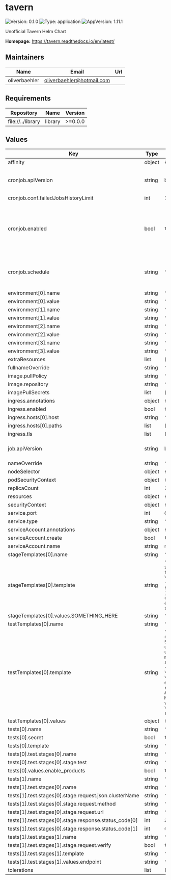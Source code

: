 # tavern

![Version: 0.1.0](https://img.shields.io/badge/Version-0.1.0-informational?style=flat-square) ![Type: application](https://img.shields.io/badge/Type-application-informational?style=flat-square) ![AppVersion: 1.11.1](https://img.shields.io/badge/AppVersion-1.11.1-informational?style=flat-square)

Unofficial Tavern Helm Chart

**Homepage:** <https://tavern.readthedocs.io/en/latest/>

## Maintainers

| Name | Email | Url |
| ---- | ------ | --- |
| oliverbaehler | oliverbaehler@hotmail.com |  |

## Requirements

| Repository | Name | Version |
|------------|------|---------|
| file://../library | library | >=0.0.0 |

## Values

| Key | Type | Default | Description |
|-----|------|---------|-------------|
| affinity | object | `{}` |  |
| cronjob.apiVersion | string | batch/v1beta1 | Declare API version for kind CronJob |
| cronjob.conf.failedJobsHistoryLimit | int | `10` |  |
| cronjob.enabled | bool | `true` | Deploy tavern as kind CronJob instead of kind Job (Reoccuring execution) |
| cronjob.schedule | string | `"0 * * * *"` | Define the schedule for the cronjob to run |
| environment[0].name | string | `"HOME"` |  |
| environment[0].value | string | `"/home/directory"` |  |
| environment[1].name | string | `"IMPORTANT_CONFIGURATION"` |  |
| environment[1].value | string | `"important value"` |  |
| environment[2].name | string | `"PRESET_CONFIGURATION"` |  |
| environment[2].value | string | `"generated"` |  |
| environment[3].name | string | `"PRESET_HOSTNAME"` |  |
| environment[3].value | string | `"generated"` |  |
| extraResources | list | `[]` |  |
| fullnameOverride | string | `""` |  |
| image.pullPolicy | string | `"IfNotPresent"` |  |
| image.repository | string | `"nginx"` |  |
| imagePullSecrets | list | `[]` |  |
| ingress.annotations | object | `{}` |  |
| ingress.enabled | bool | `false` |  |
| ingress.hosts[0].host | string | `"chart-example.local"` |  |
| ingress.hosts[0].paths | list | `[]` |  |
| ingress.tls | list | `[]` |  |
| job.apiVersion | string | batch/v1 | Declare API version for kind Job |
| nameOverride | string | `""` |  |
| nodeSelector | object | `{}` |  |
| podSecurityContext | object | `{}` |  |
| replicaCount | int | `1` |  |
| resources | object | `{}` |  |
| securityContext | object | `{}` |  |
| service.port | int | `80` |  |
| service.type | string | `"ClusterIP"` |  |
| serviceAccount.annotations | object | `{}` |  |
| serviceAccount.create | bool | `true` |  |
| serviceAccount.name | string | `nil` |  |
| stageTemplates[0].name | string | `"http_basic"` |  |
| stageTemplates[0].template | string | `"request:\n  url: \"{host}/users/{{ $.tavern.endpoint }}\"\n  verify: false\n  method: GET\n  auth:\n    - \"{tavern.env_vars.KIBANA_USER}\"\n    - \"{tavern.env_vars.KIBANA_PASSWORD}\"\n  json:\n    test: true\n  headers:\n    content-type: application/json\nresponse:\n  status_code:\n    - 200\n    - 404\n"` |  |
| stageTemplates[0].values.SOMETHING_HERE | string | `"a"` |  |
| testTemplates[0].name | string | `"http_stage"` |  |
| testTemplates[0].template | string | `"\nincludes:\n  - !include common.yaml\n\nstages:\n\n  ## Straight Test\n  - name: \"Try to get user\"\n    stage:\n      request:\n        url: \"{host}/users/joebloggs\"\n        method: GET\n      response:\n        status_code:\n          - 200\n          - 404\n\n  ## Use Template\n  - name: \"test_name\"\n    template: \"http_basic\"\n    values:\n      endpoint: \"Products\"\n    stage:\n      request:\n        verify: true\n\n  ## Use Template\n  - name: \"WHERE ME\"\n    template: \"http_basic\"\n    values:\n      endpoint: \"Products\"\n    stage:\n      request:\n        verify: true\n"` |  |
| testTemplates[0].values | object | `{}` |  |
| tests[0].name | string | `"Template Suite"` |  |
| tests[0].secret | bool | `true` |  |
| tests[0].template | string | `"http_stage"` |  |
| tests[0].test.stages[0].name | string | `"test_name"` |  |
| tests[0].test.stages[0].stage.test | string | `"me"` |  |
| tests[0].values.enable_products | bool | `true` |  |
| tests[1].name | string | `"Sample Suite"` |  |
| tests[1].test.stages[0].name | string | `"Try to get user"` |  |
| tests[1].test.stages[0].stage.request.json.clusterName | string | `"test"` |  |
| tests[1].test.stages[0].stage.request.method | string | `"GET"` |  |
| tests[1].test.stages[0].stage.request.url | string | `"{host}/users/joebloggs"` |  |
| tests[1].test.stages[0].stage.response.status_code[0] | int | `200` |  |
| tests[1].test.stages[0].stage.response.status_code[1] | int | `404` |  |
| tests[1].test.stages[1].name | string | `"Some Stage"` |  |
| tests[1].test.stages[1].stage.request.verify | bool | `true` |  |
| tests[1].test.stages[1].template | string | `"http_basic"` |  |
| tests[1].test.stages[1].values.endpoint | string | `"Products"` |  |
| tolerations | list | `[]` |  |
